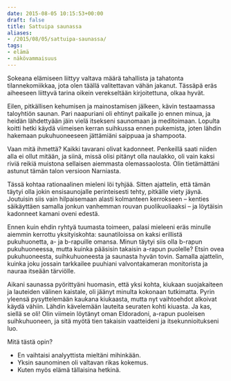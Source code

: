 ```yaml
---
date: 2015-08-05 10:15:53+00:00
draft: false
title: Sattuipa saunassa
aliases:
- /2015/08/05/sattuipa-saunassa/
tags:
- elämä
- näkövammaisuus
---
```


Sokeana elämiseen liittyy valtava määrä tahallista ja tahatonta tilannekomiikkaa, jota olen täällä valitettavan vähän jakanut. Tässäpä eräs aiheeseen liittyvä tarina oikein verekseltään kirjoitettuna, olkaa hyvät.<!--more-->

Eilen, pitkällisen kehumisen ja mainostamisen  jälkeen, kävin testaamassa taloyhtiön saunan. Pari naapuriani oli ehtinyt paikalle jo ennen minua, ja heidän lähdettyään jäin vielä itsekseni saunomaan ja meditoimaan. Lopulta koitti hetki käydä viimeisen kerran suihkussa ennen pukemista, joten lähdin hakemaan pukuhuoneeseen jättämiäni saippuaa ja shampoota.

Vaan mitä ihmettä? Kaikki tavarani olivat kadonneet. Penkeillä saati niiden alla ei ollut mitään, ja siinä, missä olisi pitänyt olla naulakko, oli vain kaksi riviä reikiä muistona sellaisen aiemmasta olemassaolosta. Olin tietämättäni astunut tämän talon versioon Narniasta.

Tässä kohtaa rationaalinen mieleni löi tyhjää. Sitten ajattelin, että tämän täytyi olla jokin ensisaunojalle perinteisesti tehty, pitkälle viety jäynä. Joutuisin siis vain hilpaisemaan alasti kolmanteen kerrokseen – kenties säikäyttäen samalla jonkun vanhemman rouvan puolikuoliaaksi – ja löytäisin kadonneet kamani oveni edestä.

Ennen kuin ehdin ryhtyä tuumasta toimeen, palasi mieleeni eräs minulle aiemmin kerrottu yksityiskohta: saunatiloissa on kaksi erillistä pukuhuonetta, a- ja b-rapuille omansa. Minun täytyi siis olla b-rapun pukuhuoneessa, mutta kuinka pääsisin takaisin a-rapun puolelle? Etsin ovea pukuhuoneesta, suihkuhuoneesta ja saunasta hyvän tovin. Samalla ajattelin, kuinka joku jossain tarkkailee puuhiani valvontakameran monitorista ja nauraa itseään tärviölle.

Aikani saunassa pyörittyäni huomasin, että yksi kohta, kiukaan suojakaiteen ja lauteiden välinen kaistale, oli jäänyt minulta kokonaan tutkimatta. Pyrin yleensä pysyttelemään kaukana kiukaasta, mutta nyt vaihtoehdot alkoivat käydä vähiin. Lähdin kävelemään lauteita seuraten kohti kiuasta. Ja kas, siellä se oli! Olin viimein löytänyt oman Eldoradoni, a-rapun puoleisen suihkuhuoneen, ja sitä myötä tien takaisin vaatteideni ja itsekunnioitukseni luo.

Mitä tästä opin?

  * En vaihtaisi analyyttista mieltäni mihinkään.
  * Yksin saunominen oli valtavan rikas kokemus.
  * Kuten myös elämä tällaisina hetkinä.
